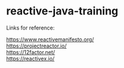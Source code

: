 # reactive-java-training

Links for reference:
<br/>

https://www.reactivemanifesto.org/ <br/>
https://projectreactor.io/ <br/>
https://12factor.net/ <br/>
https://reactivex.io/ <br/>
